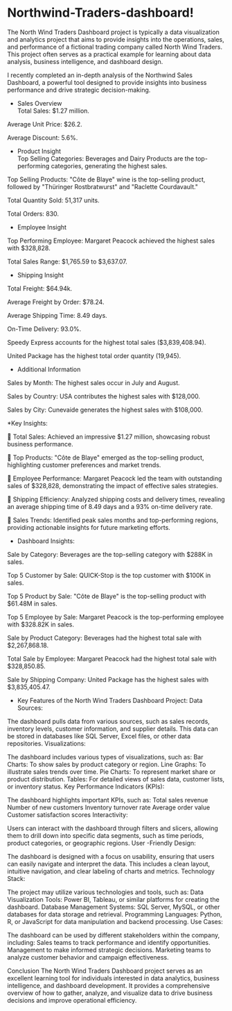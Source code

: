 # Northwind-Traders-dashboard!

The North Wind Traders Dashboard project is typically a data visualization and analytics project that aims to provide insights into the operations, sales, and performance of a fictional trading company called North Wind Traders. This project often serves as a practical example for learning about data analysis, business intelligence, and dashboard design.

I recently completed an in-depth analysis of the Northwind Sales Dashboard, a powerful tool designed to provide insights into business performance and drive strategic decision-making.

 * Sales Overview  
Total Sales: $1.27 million.

Average Unit Price: $26.2.

Average Discount: 5.6%.

* Product Insight  
Top Selling Categories: Beverages and Dairy Products are the top-performing categories, generating the highest sales.

Top Selling Products: "Côte de Blaye" wine is the top-selling product, followed by "Thüringer Rostbratwurst" and "Raclette Courdavault."

Total Quantity Sold: 51,317 units.

Total Orders: 830.

* Employee Insight 

Top Performing Employee: Margaret Peacock achieved the highest sales with $328,828.

Total Sales Range: $1,765.59 to $3,637.07.

* Shipping Insight 

Total Freight: $64.94k.

Average Freight by Order: $78.24.

Average Shipping Time: 8.49 days.

On-Time Delivery: 93.0%.

Speedy Express accounts for the highest total sales ($3,839,408.94).

United Package has the highest total order quantity (19,945).

* Additional Information 

Sales by Month: The highest sales occur in July and August.

Sales by Country: USA contributes the highest sales with $128,000.

Sales by City: Cunevaide generates the highest sales with $108,000.

*Key Insights:  

🔹 Total Sales: Achieved an impressive $1.27 million, showcasing robust business performance.

🔹 Top Products: "Côte de Blaye" emerged as the top-selling product, highlighting customer preferences and market trends.

🔹 Employee Performance: Margaret Peacock led the team with outstanding sales of $328,828, demonstrating the impact of effective sales strategies.

🔹 Shipping Efficiency: Analyzed shipping costs and delivery times, revealing an average shipping time of 8.49 days and a 93% on-time delivery rate.

🔹 Sales Trends: Identified peak sales months and top-performing regions, providing actionable insights for future marketing efforts.

* Dashboard Insights:  

Sale by Category: Beverages are the top-selling category with $288K in sales.

Top 5 Customer by Sale: QUICK-Stop is the top customer with $100K in sales.

Top 5 Product by Sale: "Côte de Blaye" is the top-selling product with $61.48M in sales.

Top 5 Employee by Sale: Margaret Peacock is the top-performing employee with $328.82K in sales.

Sale by Product Category: Beverages had the highest total sale with $2,267,868.18.

Total Sale by Employee: Margaret Peacock had the highest total sale with $328,850.85.

Sale by Shipping Company: United Package has the highest sales with $3,835,405.47.


* Key Features of the North Wind Traders Dashboard Project:
Data Sources:

The dashboard pulls data from various sources, such as sales records, inventory levels, customer information, and supplier details. This data can be stored in databases like SQL Server, Excel files, or other data repositories.
Visualizations:

The dashboard includes various types of visualizations, such as:
Bar Charts: To show sales by product category or region.
Line Graphs: To illustrate sales trends over time.
Pie Charts: To represent market share or product distribution.
Tables: For detailed views of sales data, customer lists, or inventory status.
Key Performance Indicators (KPIs):

The dashboard highlights important KPIs, such as:
Total sales revenue
Number of new customers
Inventory turnover rate
Average order value
Customer satisfaction scores
Interactivity:

Users can interact with the dashboard through filters and slicers, allowing them to drill down into specific data segments, such as time periods, product categories, or geographic regions.
User -Friendly Design:

The dashboard is designed with a focus on usability, ensuring that users can easily navigate and interpret the data. This includes a clean layout, intuitive navigation, and clear labeling of charts and metrics.
Technology Stack:

The project may utilize various technologies and tools, such as:
Data Visualization Tools: Power BI, Tableau, or similar platforms for creating the dashboard.
Database Management Systems: SQL Server, MySQL, or other databases for data storage and retrieval.
Programming Languages: Python, R, or JavaScript for data manipulation and backend processing.
Use Cases:

The dashboard can be used by different stakeholders within the company, including:
Sales teams to track performance and identify opportunities.
Management to make informed strategic decisions.
Marketing teams to analyze customer behavior and campaign effectiveness.

Conclusion
The North Wind Traders Dashboard project serves as an excellent learning tool for individuals interested in data analytics, business intelligence, and dashboard development. It provides a comprehensive overview of how to gather, analyze, and visualize data to drive business decisions and improve operational efficiency.
